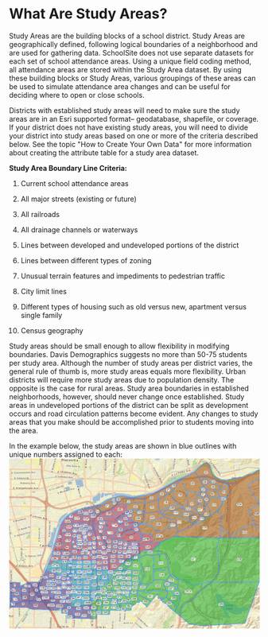 # What Are Study Areas?
Study Areas are the building blocks of a school district. Study Areas are geographically defined, following logical boundaries of a neighborhood and are used for gathering data. SchoolSite does not use separate datasets for each set of school attendance areas. Using a unique field coding method, all attendance areas are stored within the Study Area dataset. By using these building blocks or Study Areas, various groupings of these areas can be used to simulate attendance area changes and can be useful for deciding where to open or close schools.

 

Districts with established study areas will need to make sure the study areas are in an Esri supported format– geodatabase, shapefile, or coverage. If your district does not have existing study areas, you will need to divide your district into study areas based on one or more of the criteria described below. See the topic "How to Create Your Own Data" for more information about creating the attribute table for a study area dataset.

**Study Area Boundary Line Criteria:**
1. Current school attendance areas

1. All major streets (existing or future)

1. All railroads

1. All drainage channels or waterways

1. Lines between developed and undeveloped portions of the district

1. Lines between different types of zoning

1. Unusual terrain features and impediments to pedestrian traffic

1. City limit lines

1. Different types of housing such as old versus new, apartment versus single family

1. Census geography

 

Study areas should be small enough to allow flexibility in modifying boundaries. Davis Demographics suggests no more than 50-75 students per study area. Although the number of study areas per district varies, the general rule of thumb is, more study areas equals more flexibility. Urban districts will require more study areas due to population density.  The opposite is the case for rural areas.  Study area boundaries in established neighborhoods, however, should never change once established. Study areas in undeveloped portions of the district can be split as development occurs and road circulation patterns become evident. Any changes to study areas that you make should be accomplished prior to students moving into the area.

 

In the example below, the study areas are shown in blue outlines with unique numbers assigned to each:
![Study Areas](studyareas.png)
